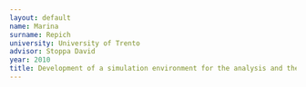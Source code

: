 ```yaml
---
layout: default 
name: Marina
surname: Repich 
university: University of Trento
advisor: Stoppa David
year: 2010
title: Development of a simulation environment for the analysis and the optimal design of fluorescence detectors based on single photon avalanche diodes
---
```

